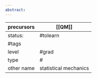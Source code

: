 ```yaml
---
abstract:
---
```

| precursors | [[QM]]                |
| ---------- | --------------------- |
| status:    | #tolearn              |
| #tags      |                       |
| level      | #grad                 |
| type       | #                         |
| other name | statistical mechanics |
